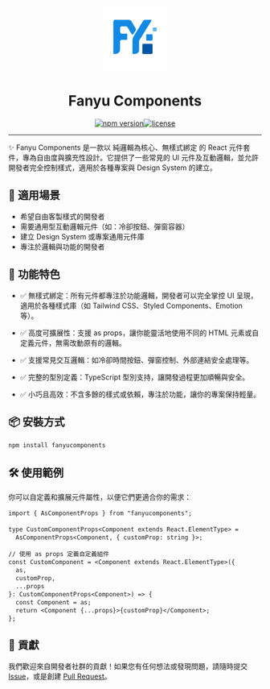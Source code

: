 <div align="center">
    <picture>
      <img alt="icon" src="./public/icon.png" height="128">
    </picture>
  <h1>Fanyu Components</h1>

<div style="display: flex; justify-content: center">
<a href="https://www.npmjs.com/package/fanyucomponents"><img alt="npm version" src="https://img.shields.io/npm/v/fanyucomponents"></a>
<a href="./LICENSE"><img alt="license" src="https://img.shields.io/npm/l/fanyucomponents.svg"></a></div>
</div>

---

✨ Fanyu Components 是一款以 純邏輯為核心、無樣式綁定 的 React 元件套件，專為自由度與擴充性設計。它提供了一些常見的 UI 元件及互動邏輯，並允許開發者完全控制樣式，適用於各種專案與 Design System 的建立。

## 🔧 適用場景

- 希望自由客製樣式的開發者
- 需要通用型互動邏輯元件（如：冷卻按鈕、彈窗容器）
- 建立 Design System 或專案通用元件庫
- 專注於邏輯與功能的開發者

## 🌟 功能特色

- ✅ 無樣式綁定：所有元件都專注於功能邏輯，開發者可以完全掌控 UI 呈現，適用於各種樣式庫（如 Tailwind CSS、Styled Components、Emotion 等）。

- ✅ 高度可擴展性：支援 as props，讓你能靈活地使用不同的 HTML 元素或自定義元件，無需改動原有的邏輯。

- ✅ 支援常見交互邏輯：如冷卻時間按鈕、彈窗控制、外部連結安全處理等。

- ✅ 完整的型別定義：TypeScript 型別支持，讓開發過程更加順暢與安全。

- ✅ 小巧且高效：不含多餘的樣式或依賴，專注於功能，讓你的專案保持輕量。

## 📦 安裝方式

```bash
npm install fanyucomponents
```

## 🛠️ 使用範例

你可以自定義和擴展元件屬性，以便它們更適合你的需求：

```tsx
import { AsComponentProps } from "fanyucomponents";

type CustomComponentProps<Component extends React.ElementType> =
  AsComponentProps<Component, { customProp: string }>;

// 使用 as props 定義自定義組件
const CustomComponent = <Component extends React.ElementType>({
  as,
  customProp,
  ...props
}: CustomComponentProps<Component>) => {
  const Component = as;
  return <Component {...props}>{customProp}</Component>;
};
```

## 🤝 貢獻

我們歡迎來自開發者社群的貢獻！如果您有任何想法或發現問題，請隨時提交 [Issue](https://github.com/fanyuuu2006/fanyu-components/issues)，或是創建 [Pull Request](https://github.com/fanyuuu2006/fanyu-components/pulls)。
